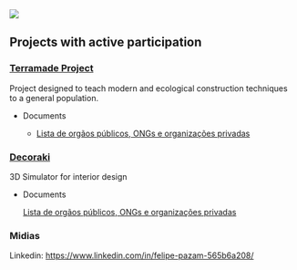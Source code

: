 <img src="https://github.com/felipe-pazam/felipe-pazam/blob/main/dinamic.svg">


## Projects with active participation

### <a href="https://github.com/felipe-pazam/Projeto-Terramade">Terramade Project</a>

Project designed to teach modern and ecological construction techniques to a general population.
  
   * Documents
      
      * <a href="">Lista de orgãos públicos, ONGs e organizações privadas<a>
      
### <a href="https://github.com/felipe-pazam/Decoraki">Decoraki</a>

3D Simulator for interior design
  
   * Documents
      
      <a href="">Lista de orgãos públicos, ONGs e organizações privadas<a>
      <!--* <a href="https://abd.org.br/">Associação Brasileira de Design de Interiores (ABD)<a>-->

### Midias

Linkedin: https://www.linkedin.com/in/felipe-pazam-565b6a208/
